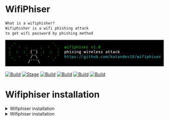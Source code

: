 # WifiPhiser

```
What is a wifiphisher?
Wifiphisher is a wifi phishing attack
to get wifi password by phishing method
```

<p align="center">
  <img src="imgs/banner.jpg">
</p>

[![Build](https://img.shields.io/badge/Wifiphiser-brightgreen.svg?maxAge=259200)]()
[![Stage](https://img.shields.io/badge/Release-1.0-brightgreen.svg)]()
[![Build](https://img.shields.io/badge/Supported_Android-Linux-orange.svg)]()
[![Build](https://img.shields.io/badge/Available-Termux-red.svg?maxAge=259200)]()
[![Build](https://img.shields.io/badge/Language-bash-blue.svg?maxAge=259200)]()
[![Build](https://img.shields.io/badge/contributions-katandev18-blue.svg?style=flat)]()

# Wifiphiser installation

<details>
<summary>Wifiphiser installation</summary>

```
To install Wifiphiser you should
execute the following commands.
And save ngrok in the wifiphiser folder.
```
# Kali Linux
> sudo apt-get update

> sudo apt-get install git python3 bash wget unzip curl

> git clone https://github.com/katandev18/wifiphiser

> Download [ngrok](http://ngrok.com) and seve ngrok in the wifiphiser folder

> cd wifiphiser

> chmod 777 wifiphiser.sh

# Termux
> pkg update

> pkg install git python git bash wget unzip curl

> git clone https://github.com/katandev18/wifiphiser

> Download [ngrok](http://ngrok.com) and seve ngrok in the wifiphiser folder

> cd wifiphiser

> chmod 777 wifiphiser.sh

# Windows
- [php](https://www.php.net/downloads.php)
- [curl](https://curl.se/windows/)
- [python3](https://www.python.org/downloads/)
- [bash](https://git-scm.com/downloads)
- [ngrok](http://ngrok.com)
</details>

<details>
# Wifiphiser execution
<summary>Wifiphiser installation</summary>
```
To run Wifiphuser you should
execute the following command.
```

> ./wifiphiser.sh 
<details>
# Demo
[![asciicast](https://asciinema.org/a/Govx3EEzK2nHOPAo7KbXJ6XX9.svg)](https://asciinema.org/a/Govx3EEzK2nHOPAo7KbXJ6XX9)


[![Donasi](https://encrypted-tbn0.gstatic.com/images?q=tbn:ANd9GcQgReVkf8G4Bncx7qWdmInaWuG7Q-w7R8sux7hABHFBvBJzpuMPZ6q6AOSJ&s=10)](https://saweria.co/katandev18)
